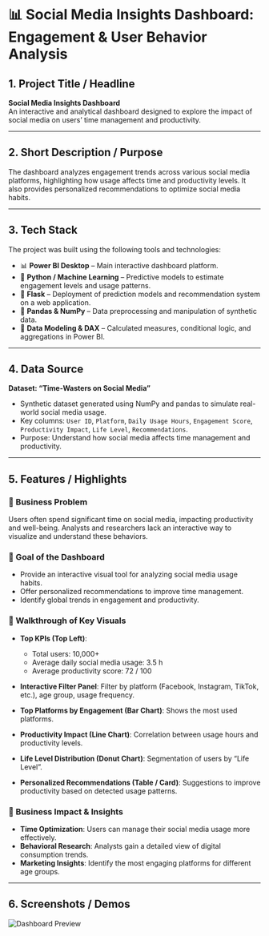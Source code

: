 # 📊 Social Media Insights Dashboard: Engagement & User Behavior Analysis

## 1. Project Title / Headline
**Social Media Insights Dashboard**  
An interactive and analytical dashboard designed to explore the impact of social media on users’ time management and productivity.

---

## 2. Short Description / Purpose
The dashboard analyzes engagement trends across various social media platforms, highlighting how usage affects time and productivity levels. It also provides personalized recommendations to optimize social media habits.

---

## 3. Tech Stack
The project was built using the following tools and technologies:  
- 📊 **Power BI Desktop** – Main interactive dashboard platform.  
- 🧠 **Python / Machine Learning** – Predictive models to estimate engagement levels and usage patterns.  
- 🔧 **Flask** – Deployment of prediction models and recommendation system on a web application.  
- 📂 **Pandas & NumPy** – Data preprocessing and manipulation of synthetic data.  
- 📝 **Data Modeling & DAX** – Calculated measures, conditional logic, and aggregations in Power BI.

---

## 4. Data Source
**Dataset: “Time-Wasters on Social Media”**  
- Synthetic dataset generated using NumPy and pandas to simulate real-world social media usage.  
- Key columns: `User ID`, `Platform`, `Daily Usage Hours`, `Engagement Score`, `Productivity Impact`, `Life Level`, `Recommendations`.  
- Purpose: Understand how social media affects time management and productivity.

---

## 5. Features / Highlights

### 🔹 Business Problem
Users often spend significant time on social media, impacting productivity and well-being. Analysts and researchers lack an interactive way to visualize and understand these behaviors.

### 🔹 Goal of the Dashboard
- Provide an interactive visual tool for analyzing social media usage habits.  
- Offer personalized recommendations to improve time management.  
- Identify global trends in engagement and productivity.

### 🔹 Walkthrough of Key Visuals
- **Top KPIs (Top Left)**:  
  - Total users: 10,000+  
  - Average daily social media usage: 3.5 h  
  - Average productivity score: 72 / 100  

- **Interactive Filter Panel**: Filter by platform (Facebook, Instagram, TikTok, etc.), age group, usage frequency.

- **Top Platforms by Engagement (Bar Chart)**: Shows the most used platforms.  

- **Productivity Impact (Line Chart)**: Correlation between usage hours and productivity levels.  

- **Life Level Distribution (Donut Chart)**: Segmentation of users by “Life Level”.  

- **Personalized Recommendations (Table / Card)**: Suggestions to improve productivity based on detected usage patterns.

### 🔹 Business Impact & Insights
- **Time Optimization**: Users can manage their social media usage more effectively.  
- **Behavioral Research**: Analysts gain a detailed view of digital consumption trends.  
- **Marketing Insights**: Identify the most engaging platforms for different age groups.

---

## 6. Screenshots / Demos
![Dashboard Preview]([https://github.com/username/repo/assets/dashboard_preview.png](https://github.com/wijdenmediouni1/Social-Media-Analysis-/blob/main/Social%20Media%20Analysis%20.png))  

